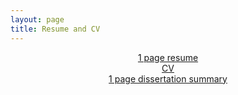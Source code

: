 ```yaml
---
layout: page
title: Resume and CV
---
```


<center><a href="/short_cv.pdf" class="button">          1 page resume          </a></center> 
<center><a href="/katie_mummah_cv.pdf" class="button">          CV          </a></center> <center><a href="/mummah_dissertation_1page.pdf" class="button">          1 page dissertation summary          </a></center>